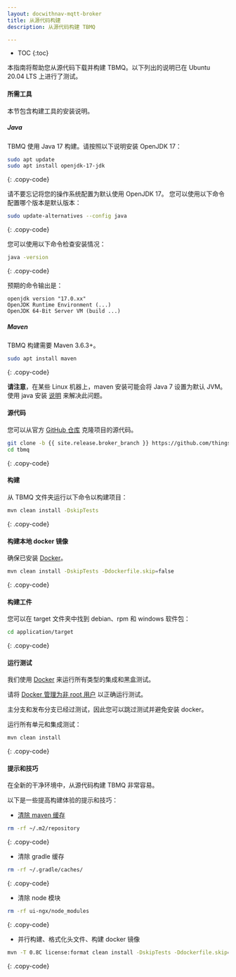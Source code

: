```yaml
---
layout: docwithnav-mqtt-broker
title: 从源代码构建
description: 从源代码构建 TBMQ

---
```


* TOC
{:toc}

本指南将帮助您从源代码下载并构建 TBMQ。以下列出的说明已在 Ubuntu 20.04 LTS 上进行了测试。

#### 所需工具

本节包含构建工具的安装说明。

##### Java

TBMQ 使用 Java 17 构建。请按照以下说明安装 OpenJDK 17：

```bash
sudo apt update
sudo apt install openjdk-17-jdk
```
{: .copy-code}

请不要忘记将您的操作系统配置为默认使用 OpenJDK 17。
您可以使用以下命令配置哪个版本是默认版本：

```bash
sudo update-alternatives --config java
```
{: .copy-code}

您可以使用以下命令检查安装情况：

```bash
java -version
```
{: .copy-code}

预期的命令输出是：

```text
openjdk version "17.0.xx"
OpenJDK Runtime Environment (...)
OpenJDK 64-Bit Server VM (build ...)
```

##### Maven

TBMQ 构建需要 Maven 3.6.3+。

```bash
sudo apt install maven
```
{: .copy-code}

**请注意**，在某些 Linux 机器上，maven 安装可能会将 Java 7 设置为默认 JVM。
使用 java 安装 [说明](#java) 来解决此问题。

#### 源代码

您可以从官方 [GitHub 仓库](https://github.com/thingsboard/tbmq) 克隆项目的源代码。

```bash
git clone -b {{ site.release.broker_branch }} https://github.com/thingsboard/tbmq.git
cd tbmq
```
{: .copy-code}

#### 构建

从 TBMQ 文件夹运行以下命令以构建项目：

```bash
mvn clean install -DskipTests
```
{: .copy-code}

#### 构建本地 docker 镜像

确保已安装 [Docker](https://docs.docker.com/engine/install/)。

```bash
mvn clean install -DskipTests -Ddockerfile.skip=false
```
{: .copy-code}

#### 构建工件

您可以在 target 文件夹中找到 debian、rpm 和 windows 软件包：
 
```bash
cd application/target
```
{: .copy-code}

#### 运行测试

我们使用 [Docker](https://docs.docker.com/engine/install/) 来运行所有类型的集成和黑盒测试。

请将 [Docker 管理为非 root 用户](https://docs.docker.com/engine/install/linux-postinstall/#manage-docker-as-a-non-root-user) 以正确运行测试。

主分支和发布分支已经过测试，因此您可以跳过测试并避免安装 docker。

运行所有单元和集成测试：

```bash
mvn clean install
```
{: .copy-code}

#### 提示和技巧

在全新的干净环境中，从源代码构建 TBMQ 非常容易。

以下是一些提高构建体验的提示和技巧：

- [清除 maven 缓存](https://www.baeldung.com/maven-clear-cache)
```bash
rm -rf ~/.m2/repository
```
{: .copy-code}
- 清除 gradle 缓存
```bash
rm -rf ~/.gradle/caches/
```
{: .copy-code}
- 清除 node 模块
```bash
rm -rf ui-ngx/node_modules
```
{: .copy-code}
- 并行构建、格式化头文件、构建 docker 镜像
```bash
mvn -T 0.8C license:format clean install -DskipTests -Ddockerfile.skip=false
```
{: .copy-code}